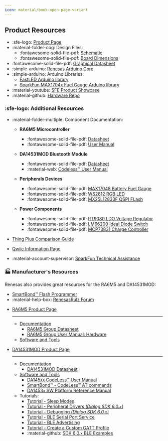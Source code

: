 ```yaml
---
icon: material/book-open-page-variant
---
```


## Product Resources

- :sfe-logo: [Product Page](https://www.sparkfun.com/products/24243)
- :material-folder-cog: Design Files:
	- :fontawesome-solid-file-pdf: [Schematic](./assets/board_files/schematic.pdf)
	- :fontawesome-solid-file-pdf: [Board Dimensions](./assets/board_files/dimensions.pdf)
- :fontawesome-solid-file-pdf: [Graphical Datasheet](./assets/board_files/graphical_datasheet.pdf)
- :simple-arduino: [Renesas Arduino Core](https://github.com/arduino/ArduinoCore-renesas)
- :simple-arduino: Arduino Libraries:
	- [FastLED Arduino library](https://github.com/FastLED/FastLED/)
	- [SparkFun MAX1704x Fuel Gauge Arduino library](https://github.com/sparkfun/SparkFun_MAX1704x_Fuel_Gauge_Arduino_Library)
- :material-youtube: [SFE Product Showcase](https://www.youtube.com/watch?v=ci_T3abVPSw)
- :material-github: [Hardware Repo](https://github.com/sparkfun/SparkFun_Thing_Plus_RA6M5)

### :sfe-logo: Additional Resources

- :material-folder-multiple: Component Documentation:

	<div class="grid cards" markdown>

	-   **RA6M5 Microcontroller**

		- :fontawesome-solid-file-pdf: [Datasheet](https://www.renesas.com/us/en/document/dst/ra6m5-group-datasheet?r=1493931)
		- :fontawesome-solid-file-pdf: [User Manual](https://www.renesas.com/us/en/document/man/ra6m5-group-users-manual-hardware?r=1493931)

	-   **DA14531MOD Bluetooth Module**

		- :fontawesome-solid-file-pdf: [Datasheet](https://www.renesas.com/us/en/document/dst/da14531-module-datasheet)
		- :material-web: [Codeless™ User Manual](https://lpccs-docs.renesas.com/UM-140-DA145x-CodeLess/index.html)

	-   **Peripherals Devices**

		- :fontawesome-solid-file-pdf: [MAX17048 Battery Fuel Gauge](./assets/component_documentation/MAX17048.pdf)
		- :fontawesome-solid-file-pdf: [WS2812 RGB LED](./assets/component_documentation/WS2812C-2020.pdf)
		- :fontawesome-solid-file-pdf: [MX25L12833F QSPI FLash](./assets/component_documentation/MX25L12833F.pdf)

	-   **Power Components**

		- :fontawesome-solid-file-pdf: [RT9080 LDO Voltage Regulator](./assets/component_documentation/RT9080.pdf)
		- :fontawesome-solid-file-pdf: [LM66200 Ideal Diode Switch](./assets/component_documentation/LM66200.pdf)
		- :fontawesome-solid-file-pdf: [MCP73831 Charge Controller](./assets/component_documentation/MCP73831.pdf)

	</div>

- [Thing Plus Comparison Guide](https://www.sparkfun.com/thing_plus)
- [Qwiic Information Page](https://www.sparkfun.com/qwiic)
- :material-account-supervisor: [SparkFun Technical Assistance](https://www.sparkfun.com/technical_assistance)


### 🏭&nbsp;Manufacturer's Resources
Renesas also provides great resources for the RA6M5 and DA14531MOD:


- [SmartBond™ Flash Programmer](https://lpccs-docs.renesas.com/um-b-138/introduction.html)
- :material-help-box: [RenesasRulz Forum](https://renesasrulz.com/)

<div class="grid cards" markdown>

-   [RA6M5 Product Page](https://www.renesas.com/us/en/products/microcontrollers-microprocessors/ra-cortex-m-mcus/ra6m5-200mhz-arm-cortex-m33-trustzone-highest-integration-ethernet-and-can-fd)

	---

	- [Documentation](https://www.renesas.com/us/en/products/microcontrollers-microprocessors/ra-cortex-m-mcus/ra6m5-200mhz-arm-cortex-m33-trustzone-highest-integration-ethernet-and-can-fd#documents)
		- [RA6M5 Group Datasheet](https://www.renesas.com/us/en/document/dst/ra6m5-group-datasheet?r=1493931)
		- [RA6M5 Group User Manual: Hardware](https://www.renesas.com/us/en/document/man/ra6m5-group-users-manual-hardware?r=1493931)
	- [Software and Tools](https://www.renesas.com/us/en/products/microcontrollers-microprocessors/ra-cortex-m-mcus/ra6m5-200mhz-arm-cortex-m33-trustzone-highest-integration-ethernet-and-can-fd?doc_secondary=visible#design_development)

-   [DA14531MOD Product Page](https://www.renesas.com/us/en/products/wireless-connectivity/bluetooth-low-energy/da14531mod-smartbond-tiny-bluetooth-low-energy-module)

	---

	- [Documentation](https://www.renesas.com/us/en/products/wireless-connectivity/bluetooth-low-energy/da14531mod-smartbond-tiny-bluetooth-low-energy-module#documents)
		- [DA14531MOD Datasheet](https://www.renesas.com/us/en/document/dst/da14531-module-datasheet)
	- [Software and Tools](https://www.renesas.com/us/en/products/wireless-connectivity/bluetooth-low-energy/da14531mod-smartbond-tiny-bluetooth-low-energy-module#design_development)
		- [DA145`XX` CodeLess™ User Manual](https://lpccs-docs.renesas.com/UM-140-DA145x-CodeLess/index.html)
		- [SmartBond™ - CodeLess™ AT commands](https://www.renesas.com/us/en/software-tool/smartbond-codeless-commands)
		- [DA1453`x` SW Platform Reference Manual](https://lpccs-docs.renesas.com/UM-B-119_DA14585-DA14531_SW_Platform_Reference/index.html)
	- Tutorials:
		- [Tutorial - Sleep Modes](https://lpccs-docs.renesas.com/tutorial_da145xx_sleep_modes/index.html)
		- [Tutorial - Peripheral Drivers *(Dialog SDK 6.0.`x`)*](https://lpccs-docs.renesas.com/da145xx_tutorial_sdk6_peripherals/introduction.html)
		- [Tutorial - Debugging *(Dialog SDK 6.0.`x`)*](https://lpccs-docs.renesas.com/tutorial_da145xx_debugging_techniques/index.html)
		- [Tutorial - BLE Serial Port Service](https://lpccs-docs.renesas.com/Tutorial_DA145xx_DSPS_Getting_Started/index.html)
		- [Tutorial - BLE Advertising](https://lpccs-docs.renesas.com/DA145xx_Advertising_Tutorial/index.html)
		- [Tutorial - Create a Custom GATT Profile](https://lpccs-docs.renesas.com/tutorial-custom-profile-DA145xx/index.html)
		- :material-github: [SDK 6.0.`x` BLE Examples](https://github.com/dialog-semiconductor/BLE_SDK6_examples)

</div>
